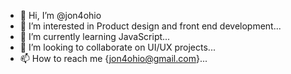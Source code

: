 - 👋 Hi, I’m @jon4ohio
- 👀 I’m interested in Product design and front end development...
- 🌱 I’m currently learning JavaScript...
- 💞️ I’m looking to collaborate on UI/UX projects...
- 📫 How to reach me {jon4ohio@gmail.com}...

<!---
jon4ohio/jon4ohio is a ✨ special ✨ repository because its `README.md` (this file) appears on your GitHub profile.
You can click the Preview link to take a look at your changes.
--->
